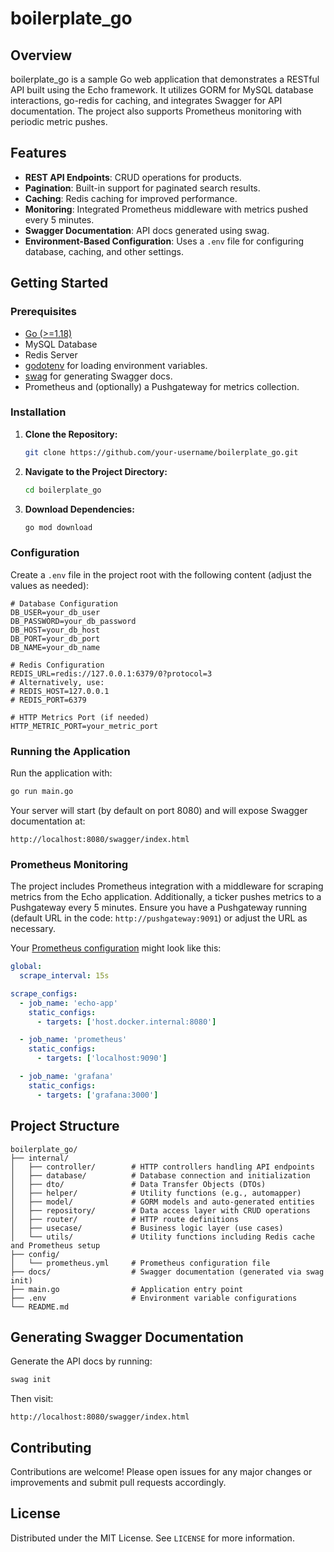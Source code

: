 # boilerplate_go

## Overview
boilerplate_go is a sample Go web application that demonstrates a RESTful API built using the Echo framework. It utilizes GORM for MySQL database interactions, go-redis for caching, and integrates Swagger for API documentation. The project also supports Prometheus monitoring with periodic metric pushes.

## Features
- **REST API Endpoints**: CRUD operations for products.
- **Pagination**: Built-in support for paginated search results.
- **Caching**: Redis caching for improved performance.
- **Monitoring**: Integrated Prometheus middleware with metrics pushed every 5 minutes.
- **Swagger Documentation**: API docs generated using swag.
- **Environment-Based Configuration**: Uses a `.env` file for configuring database, caching, and other settings.

## Getting Started

### Prerequisites
- [Go (>=1.18)](https://golang.org/dl/)
- MySQL Database
- Redis Server
- [godotenv](https://github.com/joho/godotenv) for loading environment variables.
- [swag](https://github.com/swaggo/swag) for generating Swagger docs.
- Prometheus and (optionally) a Pushgateway for metrics collection.

### Installation

1. **Clone the Repository:**
   ```bash
   git clone https://github.com/your-username/boilerplate_go.git
   ```

2. **Navigate to the Project Directory:**
   ```bash
   cd boilerplate_go
   ```

3. **Download Dependencies:**
   ```bash
   go mod download
   ```

### Configuration

Create a `.env` file in the project root with the following content (adjust the values as needed):

```dotenv
# Database Configuration
DB_USER=your_db_user
DB_PASSWORD=your_db_password
DB_HOST=your_db_host
DB_PORT=your_db_port
DB_NAME=your_db_name

# Redis Configuration
REDIS_URL=redis://127.0.0.1:6379/0?protocol=3
# Alternatively, use:
# REDIS_HOST=127.0.0.1
# REDIS_PORT=6379

# HTTP Metrics Port (if needed)
HTTP_METRIC_PORT=your_metric_port
```

### Running the Application

Run the application with:

```bash
go run main.go
```

Your server will start (by default on port 8080) and will expose Swagger documentation at:
```
http://localhost:8080/swagger/index.html
```

### Prometheus Monitoring

The project includes Prometheus integration with a middleware for scraping metrics from the Echo application. Additionally, a ticker pushes metrics to a Pushgateway every 5 minutes. Ensure you have a Pushgateway running (default URL in the code: `http://pushgateway:9091`) or adjust the URL as necessary.

Your [Prometheus configuration](./config/prometheus.yml) might look like this:

```yaml
global:
  scrape_interval: 15s

scrape_configs:
  - job_name: 'echo-app'
    static_configs:
      - targets: ['host.docker.internal:8080']

  - job_name: 'prometheus'
    static_configs:
      - targets: ['localhost:9090']

  - job_name: 'grafana'
    static_configs:
      - targets: ['grafana:3000']
```

## Project Structure

```
boilerplate_go/
├── internal/
│   ├── controller/        # HTTP controllers handling API endpoints
│   ├── database/          # Database connection and initialization
│   ├── dto/               # Data Transfer Objects (DTOs)
│   ├── helper/            # Utility functions (e.g., automapper)
│   ├── model/             # GORM models and auto-generated entities
│   ├── repository/        # Data access layer with CRUD operations
│   ├── router/            # HTTP route definitions
│   ├── usecase/           # Business logic layer (use cases)
│   └── utils/             # Utility functions including Redis cache and Prometheus setup
├── config/
│   └── prometheus.yml     # Prometheus configuration file
├── docs/                  # Swagger documentation (generated via swag init)
├── main.go                # Application entry point
├── .env                   # Environment variable configurations
└── README.md
```

## Generating Swagger Documentation

Generate the API docs by running:

```bash
swag init
```

Then visit:
```
http://localhost:8080/swagger/index.html
```

## Contributing

Contributions are welcome! Please open issues for any major changes or improvements and submit pull requests accordingly.

## License

Distributed under the MIT License. See `LICENSE` for more information.